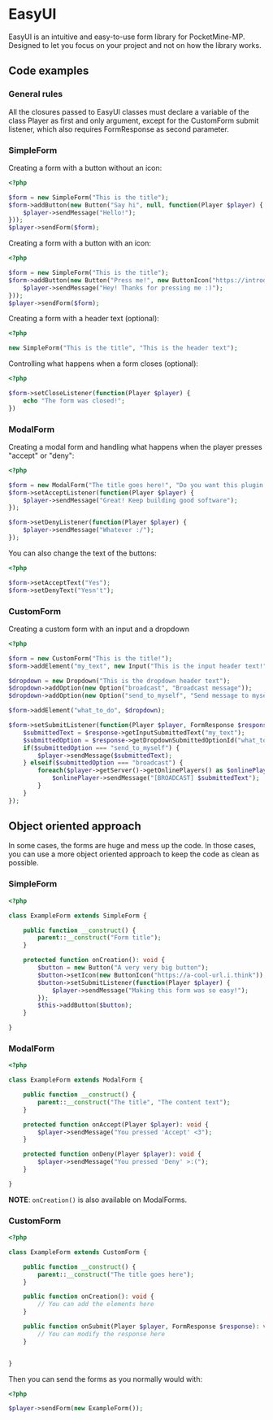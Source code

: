 # EasyUI

EasyUI is an intuitive and easy-to-use form library for PocketMine-MP. Designed to let you focus on your project and not on how the library works.

## Code examples

### General rules

All the closures passed to EasyUI classes must declare a variable of the class Player as first and only argument, except for the CustomForm submit listener, which also requires FormResponse as second parameter.

### SimpleForm

Creating a form with a button without an icon:

```php
<?php

$form = new SimpleForm("This is the title");
$form->addButton(new Button("Say hi", null, function(Player $player) {
    $player->sendMessage("Hello!");
}));
$player->sendForm($form);
```

Creating a form with a button with an icon:

```php
<?php

$form = new SimpleForm("This is the title");
$form->addButton(new Button("Press me!", new ButtonIcon("https://introduce-the-image-url.here"), function(Player $player) {
    $player->sendMessage("Hey! Thanks for pressing me :)");
}));
$player->sendForm($form);
```

Creating a form with a header text (optional):

```php
<?php

new SimpleForm("This is the title", "This is the header text");
```

Controlling what happens when a form closes (optional):

```php
<?php

$form->setCloseListener(function(Player $player) {
    echo "The form was closed!";
})
```

### ModalForm

Creating a modal form and handling what happens when the player presses "accept" or "deny":

```php
<?php

$form = new ModalForm("The title goes here!", "Do you want this plugin to save you a lot of time?");
$form->setAcceptListener(function(Player $player) {
    $player->sendMessage("Great! Keep building good software");
});

$form->setDenyListener(function(Player $player) {
    $player->sendMessage("Whatever :/");
});

```

You can also change the text of the buttons:

```php
<?php

$form->setAcceptText("Yes");
$form->setDenyText("Yesn't");
```

### CustomForm

Creating a custom form with an input and a dropdown

```php
<?php

$form = new CustomForm("This is the title!");
$form->addElement("my_text", new Input("This is the input header text!"));

$dropdown = new Dropdown("This is the dropdown header text");
$dropdown->addOption(new Option("broadcast", "Broadcast message"));
$dropdown->addOption(new Option("send_to_myself", "Send message to myself"));

$form->addElement("what_to_do", $dropdown);

$form->setSubmitListener(function(Player $player, FormResponse $response) {
    $submittedText = $response->getInputSubmittedText("my_text");
    $submittedOption = $response->getDropdownSubmittedOptionId("what_to_do");
    if($submittedOption === "send_to_myself") {
        $player->sendMessage($submittedText);
    } elseif($submittedOption === "broadcast") {
        foreach($player->getServer()->getOnlinePlayers() as $onlinePlayer) {
            $onlinePlayer->sendMessage("[BROADCAST] $submittedText");
        }
    }
});
```

## Object oriented approach

In some cases, the forms are huge and mess up the code. In those cases, you can use a more object oriented approach to keep the code as clean as possible.

### SimpleForm

```php
<?php

class ExampleForm extends SimpleForm {

    public function __construct() {
        parent::__construct("Form title");
    }

    protected function onCreation(): void {
        $button = new Button("A very very big button");
        $button->setIcon(new ButtonIcon("https://a-cool-url.i.think"));
        $button->setSubmitListener(function(Player $player) {
            $player->sendMessage("Making this form was so easy!");
        });
        $this->addButton($button);
    }

}
```

### ModalForm

```php
<?php

class ExampleForm extends ModalForm {

    public function __construct() {
        parent::__construct("The title", "The content text");
    }

    protected function onAccept(Player $player): void {
        $player->sendMessage("You pressed 'Accept' <3");
    }

    protected function onDeny(Player $player): void {
        $player->sendMessage("You pressed 'Deny' >:(");
    }

}
```

**NOTE**: `onCreation()` is also available on ModalForms.

### CustomForm

```php
<?php

class ExampleForm extends CustomForm {

    public function __construct() {
        parent::__construct("The title goes here");
    }

    public function onCreation(): void {
        // You can add the elements here
    }

    public function onSubmit(Player $player, FormResponse $response): void {
        // You can modify the response here
    }


}
```

Then you can send the forms as you normally would with:

```php
<?php

$player->sendForm(new ExampleForm());
```
